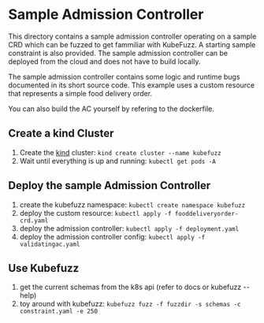 # Sample Admission Controller

This directory contains a sample admission controller operating on a sample CRD which can be fuzzed to get fammiliar with KubeFuzz. A starting sample constraint is also
provided. The sample admission controller can be deployed from the cloud and does not have to build locally.

The sample admission controller contains some logic and runtime bugs documented in its short source code. This example uses a custom resource that represents
a simple food delivery order.

You can also build the AC yourself by refering to the dockerfile.

## Create a kind Cluster

1. Create the [kind](https://kind.sigs.k8s.io/) cluster: `kind create cluster --name kubefuzz`
2. Wait until everything is up and running: `kubectl get pods -A`

## Deploy the sample Admission Controller

1. create the kubefuzz namespace: `kubectl create namespace kubefuzz`
2. deploy the custom resource: `kubectl apply -f fooddeliveryorder-crd.yaml`
3. deploy the admission controller: `kubectl apply -f deployment.yaml`
4. deploy the admission controller config: `kubectl apply -f validatingac.yaml`


## Use Kubefuzz

1. get the current schemas from the k8s api (refer to docs or kubefuzz --help)
2. toy around with kubefuzz: `kubefuzz fuzz -f fuzzdir -s schemas -c constraint.yaml -e 250`
